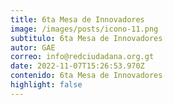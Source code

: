 ```yaml
---
title: 6ta Mesa de Innovadores
image: /images/posts/icono-11.png
subtitulo: 6ta Mesa de Innovadores
autor: GAE
correo: info@redciudadana.org.gt
date: 2022-11-07T15:26:53.970Z
contenido: 6ta Mesa de Innovadores
highlight: false
---
```

